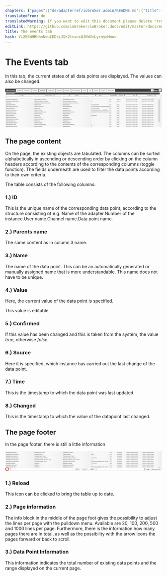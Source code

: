 ```yaml
---
chapters: {"pages":{"de/adapterref/iobroker.admin/README.md":{"title":{"de":"no title"},"content":"de/adapterref/iobroker.admin/README.md"},"de/adapterref/iobroker.admin/admin/tab-adapters.md":{"title":{"de":"Der Reiter Adapter"},"content":"de/adapterref/iobroker.admin/admin/tab-adapters.md"},"de/adapterref/iobroker.admin/admin/tab-instances.md":{"title":{"de":"Der Reiter Instanzen"},"content":"de/adapterref/iobroker.admin/admin/tab-instances.md"},"de/adapterref/iobroker.admin/admin/tab-objects.md":{"title":{"de":"Der Reiter Objekte"},"content":"de/adapterref/iobroker.admin/admin/tab-objects.md"},"de/adapterref/iobroker.admin/admin/tab-states.md":{"title":{"de":"Der Reiter Zustände"},"content":"de/adapterref/iobroker.admin/admin/tab-states.md"},"de/adapterref/iobroker.admin/admin/tab-groups.md":{"title":{"de":"Der Reiter Gruppen"},"content":"de/adapterref/iobroker.admin/admin/tab-groups.md"},"de/adapterref/iobroker.admin/admin/tab-users.md":{"title":{"de":"Der Reiter Benutzer"},"content":"de/adapterref/iobroker.admin/admin/tab-users.md"},"de/adapterref/iobroker.admin/admin/tab-events.md":{"title":{"de":"Der Reiter Ereignisse"},"content":"de/adapterref/iobroker.admin/admin/tab-events.md"},"de/adapterref/iobroker.admin/admin/tab-hosts.md":{"title":{"de":"Der Reiter Hosts"},"content":"de/adapterref/iobroker.admin/admin/tab-hosts.md"},"de/adapterref/iobroker.admin/admin/tab-enums.md":{"title":{"de":"Der Reiter Aufzählungen"},"content":"de/adapterref/iobroker.admin/admin/tab-enums.md"},"de/adapterref/iobroker.admin/admin/tab-log.md":{"title":{"de":"Der Reiter Log"},"content":"de/adapterref/iobroker.admin/admin/tab-log.md"},"de/adapterref/iobroker.admin/admin/tab-system.md":{"title":{"de":"Die Systemeinstellungen"},"content":"de/adapterref/iobroker.admin/admin/tab-system.md"}}}
translatedFrom: de
translatedWarning: If you want to edit this document please delete "translatedFrom" field, elsewise this document will be translated automatically again
editLink: https://github.com/ioBroker/ioBroker.docs/edit/master/docs/en/adapterref/iobroker.admin/tab-events.md
title: The events tab
hash: Yi2E6W9RHhmNwuCEDkiJSk2tvvns8JKWVvLyrnyoMmo=
---
```

# The Events tab
In this tab, the current states of all data points are displayed. The values can also be changed.

![iobroker_admin_states_columns](../../../de/adapterref/iobroker.admin/img/tab-events_States_columns.jpg)

## The page content
On the page, the existing objects are tabulated. The columns can be sorted alphabetically in ascending or descending order by clicking on the column headers according to the contents of the corresponding columns (toggle function). The fields underneath are used to filter the data points according to their own criteria.

The table consists of the following columns:

### **1.) ID**
This is the unique name of the corresponding data point, according to the structure consisting of e.g. Name of the adapter.Number of the instance.User name.Channel name.Data point name.

### **2.) Parents name**
The same content as in column 3 name.

### **3.) Name**
The name of the data point. This can be an automatically generated or manually assigned name that is more understandable. This name does not have to be unique.

### **4.) Value**
Here, the current value of the data point is specified.

This value is editable

### **5.) Confirmed**
If this value has been changed and this is taken from the system, the value _true_, otherwise _false._

### **6.) Source**
Here it is specified, which instance has carried out the last change of the data point.

### **7.) Time**
This is the timestamp to which the data point was last updated.

### **8.) Changed**
This is the timestamp to which the value of the datapoint last changed.

## The page footer
In the page footer, there is still a little information

![iobroker_admin_states_footer](../../../de/adapterref/iobroker.admin/img/tab-events_States_footer.jpg)

### **1.) Reload**
This icon can be clicked to bring the table up to date.

### **2.) Page information**
The info block in the middle of the page foot gives the possibility to adjust the lines per page with the pulldown menu. Available are 20, 100, 200, 500 and 1000 lines per page. Furthermore, there is the information how many pages there are in total, as well as the possibility with the arrow icons the pages forward or back to scroll.

### **3.) Data Point Information**
This information indicates the total number of existing data points and the range displayed on the current page.